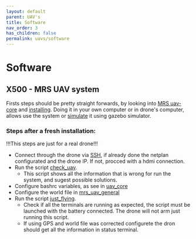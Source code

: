```yaml
---
layout: default
parent: UAV's
title: Software
nav_order: 3
has_children: false
permalink: uavs/software
---
```


# Software
## X500 - MRS UAV system
Firsts steps should be pretty straight forwards, by looking into [MRS uav-core](https://ctu-mrs.github.io/docs/software/uav_core/#system-requirements) and [installing](https://github.com/ctu-mrs/mrs_uav_system#installation).
Doing it in your own computer or in drone's computer, allows use the system or [simulate](simulation) it using gazebo simulator.
### Steps after a fresh installation:

!!!This steps are just for a real drone!!!

  - Connect through the drone via [SSH](https://ctu-mrs.github.io/docs/FAQ.html#how-do-you-ssh-to-the-robot), if already done the netplan configurated and the drone IP. If not, procced with a hdmi connection.
  - Run the script [check_uav](https://github.com/ctu-mrs/uav_core/blob/master/miscellaneous/scripts/check_uav.sh).
    - This script shows all the information that is wrong for run the system, and sugest possible solutions.
  - Configure bashrc variables, as see in [uav_core](https://ctu-mrs.github.io/docs/software/uav_core/#finishing-your-bashrc) 
  - Configure the world file in [mrs_uav_general](https://github.com/ctu-mrs/mrs_uav_general/tree/master/config/worlds) 
  - Run the script [just_flying](https://github.com/ctu-mrs/uav_core/blob/master/tmux_scripts/just_flying.sh). 
    - Check if all the terminals are running as expected, the script must be launched with the battery connected. The drone will not arm just running this script. 
    - If using GPS and world file was corrected configurete the dron should get all the information in status terminal.

